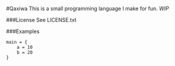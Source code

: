 #Qaxiwa
This is a small programming language I make for fun.
*WIP*

###License
See LICENSE.txt

###Examples
```
main = {
	a = 10
	b = 20
}
```
